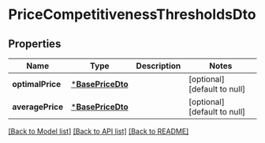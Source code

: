 # PriceCompetitivenessThresholdsDto

## Properties
Name | Type | Description | Notes
------------ | ------------- | ------------- | -------------
**optimalPrice** | [***BasePriceDto**](BasePriceDTO.md) |  | [optional] [default to null]
**averagePrice** | [***BasePriceDto**](BasePriceDTO.md) |  | [optional] [default to null]

[[Back to Model list]](../README.md#documentation-for-models) [[Back to API list]](../README.md#documentation-for-api-endpoints) [[Back to README]](../README.md)


